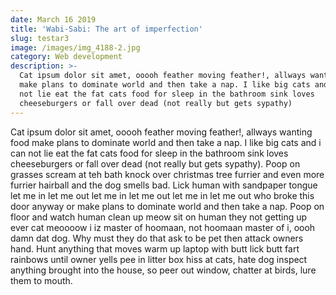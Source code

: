 ```yaml
---
date: March 16 2019
title: 'Wabi-Sabi: The art of imperfection'
slug: testar3
image: /images/img_4188-2.jpg
category: Web development
description: >-
  Cat ipsum dolor sit amet, ooooh feather moving feather!, allways wanting food
  make plans to dominate world and then take a nap. I like big cats and i can
  not lie eat the fat cats food for sleep in the bathroom sink loves
  cheeseburgers or fall over dead (not really but gets sypathy)
---
```

Cat ipsum dolor sit amet, ooooh feather moving feather!, allways wanting food make plans to dominate world and then take a nap. I like big cats and i can not lie eat the fat cats food for sleep in the bathroom sink loves cheeseburgers or fall over dead (not really but gets sypathy). Poop on grasses scream at teh bath knock over christmas tree furrier and even more furrier hairball and the dog smells bad. Lick human with sandpaper tongue let me in let me out let me in let me out let me in let me out who broke this door anyway or make plans to dominate world and then take a nap. Poop on floor and watch human clean up meow sit on human they not getting up ever cat meoooow i iz master of hoomaan, not hoomaan master of i, oooh damn dat dog. Why must they do that ask to be pet then attack owners hand. Hunt anything that moves warm up laptop with butt lick butt fart rainbows until owner yells pee in litter box hiss at cats, hate dog inspect anything brought into the house, so peer out window, chatter at birds, lure them to mouth.
